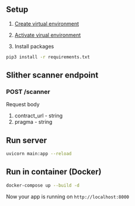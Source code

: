 ## Setup

1. [Create virtual environment](https://packaging.python.org/en/latest/guides/installing-using-pip-and-virtual-environments/#creating-a-virtual-environment)

2. [Activate virual environment](https://packaging.python.org/en/latest/guides/installing-using-pip-and-virtual-environments/#activating-a-virtual-environment)

3. Install packages

```bash
pip3 install -r requirements.txt
```

## Slither scanner endpoint

### POST /scanner

Request body

1. contract_url - string
2. pragma - string

## Run server

```bash
uvicorn main:app --reload
```

## Run in container (Docker)

```bash
docker-compose up --build -d
```

Now your app is running on `http://localhost:8000`
